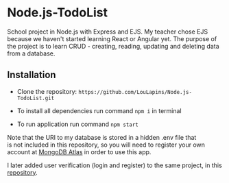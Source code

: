 # Node.js-TodoList

School project in Node.js with Express and EJS. My teacher chose EJS because we haven't started learning React or Angular yet.
The purpose of the project is to learn CRUD - creating, reading, updating and deleting data from a database.


## Installation

- Clone the repository: ```https://github.com/LouLapins/Node.js-TodoList.git```

- To install all dependencies run command
```npm i``` in terminal

- To run application run command 
```npm start```

Note that the URI to my database is stored in a hidden .env file that is not included in this repository, 
so you will need to register your own account at [MongoDB Atlas](https://www.mongodb.com/cloud/atlas) in order to use this app.

I later added user verification (login and register) to the same project, in this [repository](https://github.com/LouLapins/UserRegistration). 
